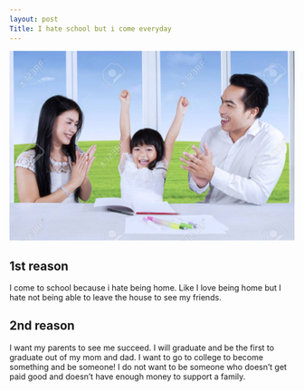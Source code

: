 ```yaml
---
layout: post
Title: I hate school but i come everyday   
---
```


![image title](/images/yes.jpg)

##  1st reason 
I come to school because i hate being home. Like I love being home but I hate not being able to leave the house to see my friends. 


## 2nd reason 
I want my parents to see me succeed. I will graduate and be the first to graduate out of my mom and dad. I want to go to college to become something and be someone! I do not want to be someone who doesn’t get paid good and doesn’t have enough money to support a family. 
